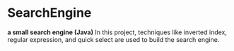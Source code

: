 # SearchEngine
**a small search engine (Java)**
In this project, techniques like inverted index, regular expression, and quick select are used to build the search engine.
